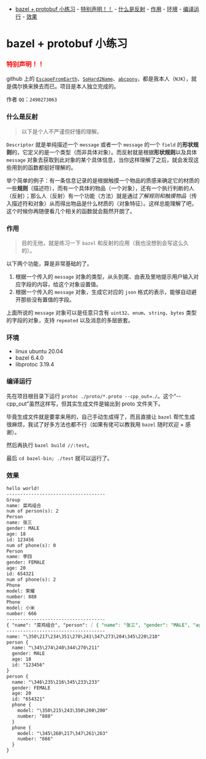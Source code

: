 - [bazel + protobuf 小练习](#bazel--protobuf-小练习)
		- [特别声明！！](#特别声明)
		- [什么是反射](#什么是反射)
		- [作用](#作用)
		- [环境](#环境)
		- [编译运行](#编译运行)
		- [效果](#效果)

# bazel + protobuf 小练习

### <font color="red">特别声明！！</font>

github 上的 [`EscapeFromEarth`](https://github.com/EscapeFromEarth)、[`SoHard2Name`](https://github.com/SoHard2Name)、[`abcpony`](https://github.com/abcpony)，都是我本人（`NJK`），就是偶尔换来换去而已。项目是本人独立完成的。

作者 `QQ`：`2490273063`

### 什么是反射

> 以下是个人不严谨但好懂的理解。

`Descriptor` 就是单纯描述一个 `message` 或者一个 `message` 的一个 `field` 的**形状规则**的，它定义的是一个类型（而非具体对象）。而反射就是根据**形状规则**以及具体 `message` 对象去获取到此对象的某个具体信息，当你这样理解了之后，就会发现这些用到的函数都挺好理解的。

举个简单的例子：有一条信息记录的是根据触摸一个物品的质感来确定它的材质的一些**规则**（描述符），而有一个具体的物品（一个对象），还有一个执行判断的人（反射）；那么人（反射）有一个功能（方法）就是通过*了解规则和触摸物品*（传入描述符和对象）从而得出物品是什么材质的（对象特征）。这样总能理解了吧，这个时候你再随便看几个相关的函数就会豁然开朗了。

### 作用

> 目的无他，就是练习一下 `bazel` 和反射的应用（我也没想到会写这么久的）。

以下两个功能，算是非常基础的了。

1. 根据一个传入的 `message` 对象的类型，从头到尾、由表及里地提示用户输入对应字段的内容，给这个对象设置值。
2. 根据一个传入的 `message` 对象，生成它对应的 `json` 格式的表示，能够自动避开那些没有置值的字段。

上面所说的 `message` 对象可以是任意只含有 `uint32`、`enum`、`string`、`bytes` 类型的字段的对象，支持 `repeated` 以及消息的多层嵌套。

### 环境

- linux ubuntu 20.04
- bazel 6.4.0
- libprotoc 3.19.4

### 编译运行

先在项目根目录下运行 `protoc ./proto/*.proto --cpp_out=./`。这个“--cpp_out”虽然这样写，但其实生成文件是输出到 proto 文件夹下。

毕竟生成文件就是要拿来用的，自己手动生成得了，而且直接让 `bazel` 帮忙生成很麻烦，我试了好多方法也都不行（如果有佬可以教我用 `bazel` 随时欢迎 + 感谢）。

然后再执行 `bazel build //:test`。

最后 `cd bazel-bin; ./test` 就可以运行了。

### 效果
```markdown
hello world!
------------------------------------
Group
name: 菜鸡组合
num of person(s): 2
Person
name: 张三
gender: MALE
age: 18
id: 123456
num of phone(s): 0
Person
name: 李四
gender: FEMALE
age: 20
id: 654321
num of phone(s): 2
Phone
model: 荣耀
number: 888
Phone
model: 小米
number: 666
------------------------------------
{ "name": "菜鸡组合", "person": [ { "name": "张三", "gender": "MALE", "age": 18, "id": "123456" }, { "name": "李四", "gender": "FEMALE", "age": 20, "id": "654321", "phone": [ { "model": "荣耀", "number": "888" }, { "model": "小米", "number": "666" } ] } ] }
------------------------------------
name: "\350\217\234\351\270\241\347\273\204\345\220\210"
person {
  name: "\345\274\240\344\270\211"
  gender: MALE
  age: 18
  id: "123456"
}
person {
  name: "\346\235\216\345\233\233"
  gender: FEMALE
  age: 20
  id: "654321"
  phone {
    model: "\350\215\243\350\200\200"
    number: "888"
  }
  phone {
    model: "\345\260\217\347\261\263"
    number: "666"
  }
}
```
